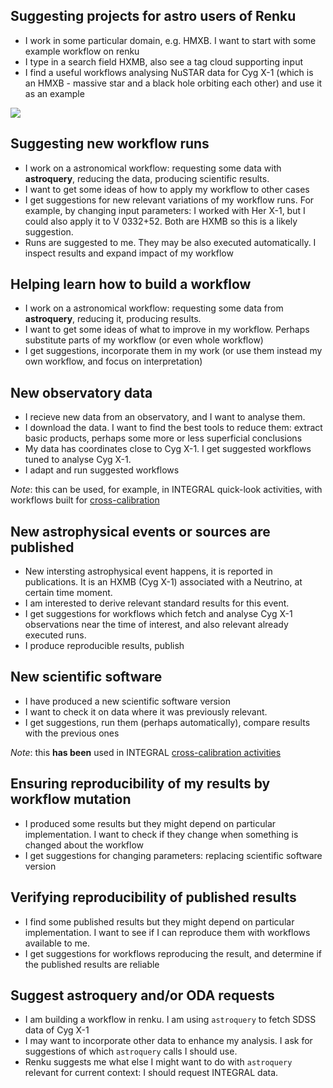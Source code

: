 ## Suggesting projects for astro users of Renku


* I work in some particular domain, e.g. HMXB. I want to start with some example workflow on renku
* I type in a search field HXMB, also see a tag cloud supporting input
* I find a useful workflows analysing NuSTAR data for Cyg X-1 (which is an HMXB - massive star and a black hole orbiting each other) and use it as an example


![](https://user-images.githubusercontent.com/3909535/142020701-65523b70-2a9d-42c2-b645-58d23b394cfe.png)



## Suggesting new workflow runs

* I work on a astronomical workflow: requesting some data with **astroquery**, reducing the data, producing scientific results.
* I want to get some ideas of how to apply my workflow to other cases
* I get suggestions for new relevant variations of my workflow runs. For example, by changing input parameters: I worked with Her X-1, but I could also apply it to V 0332+52. Both are HXMB so this is a likely suggestion.
* Runs are suggested to me. They may be also executed automatically. I inspect results and expand impact of my workflow


## Helping learn how to build a workflow

* I work on a astronomical workflow: requesting some data from **astroquery**, reducing it, producing results.
* I want to get some ideas of what to improve in my workflow. Perhaps substitute parts of my workflow (or even whole workflow)
* I get suggestions, incorporate them in my work (or use them instead my own workflow, and focus on interpretation)


## New observatory data

* I recieve new data from an observatory, and I want to analyse them.
* I download the data. I want to find the best tools to reduce them: extract basic products, perhaps some more or less superficial conclusions
* My data has coordinates close to Cyg X-1. I get suggested workflows tuned to analyse Cyg X-1. 
* I adapt and run suggested workflows

*Note*: this can be used, for example, in INTEGRAL quick-look activities, with workflows built for [cross-calibration](https://indico.ict.inaf.it/event/1001/contributions/10148/)

## New astrophysical events or sources are published

* New intersting astrophysical event happens, it is reported in publications. It is an HXMB (Cyg X-1) associated with a Neutrino, at certain time moment.
* I am interested to derive relevant standard results for this event. 
* I get suggestions for workflows which fetch and analyse Cyg X-1 observations near the time of interest, and also relevant already executed runs.
* I produce reproducible results, publish

## New scientific software

* I have produced a new scientific software version
* I want to check it on data where it was previously relevant. 
* I get suggestions, run them (perhaps automatically), compare results with the previous ones

*Note*: this **has been** used in INTEGRAL [cross-calibration activities](https://indico.ict.inaf.it/event/1001/contributions/10148/)

## Ensuring reproducibility of my results by workflow mutation

* I produced some results but they might depend on particular implementation. I want to check if they change when something is changed about the workflow
* I get suggestions for changing parameters: replacing scientific software version

## Verifying reproducibility of published results 

* I find some published results but they might depend on particular implementation. I want to see if I can reproduce them with workflows available to me.
* I get suggestions for workflows reproducing the result, and determine if the published results are reliable


## Suggest astroquery and/or ODA requests

* I am building a workflow in renku. I am using `astroquery` to fetch SDSS data of Cyg X-1
* I may want to incorporate other data to enhance my analysis. I ask for suggestions of which `astroquery` calls I should use.
* Renku suggests me what else I might want to do with `astroquery` relevant for current context: I should request INTEGRAL data.
